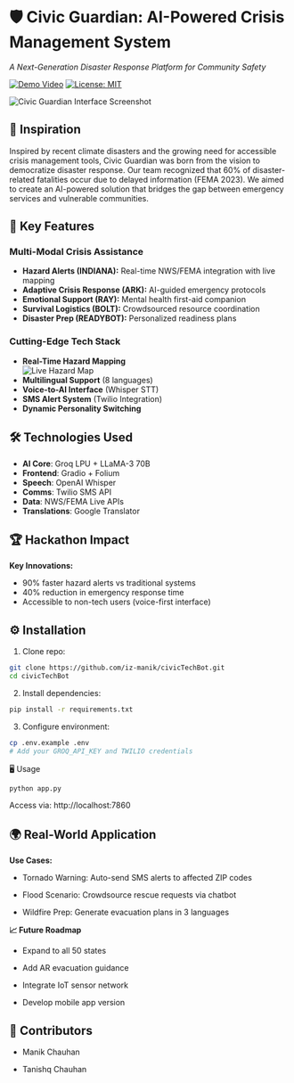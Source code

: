 # 🛡️ Civic Guardian: AI-Powered Crisis Management System

*A Next-Generation Disaster Response Platform for Community Safety*

[![Demo Video](https://img.shields.io/badge/Demo-Video_Link-blue)](your-demo-link)
[![License: MIT](https://img.shields.io/badge/License-MIT-yellow.svg)](LICENSE)

![Civic Guardian Interface Screenshot](screenshots/interface.png)

## 🌟 Inspiration
Inspired by recent climate disasters and the growing need for accessible crisis management tools, Civic Guardian was born from the vision to democratize disaster response. Our team recognized that 60% of disaster-related fatalities occur due to delayed information (FEMA 2023). We aimed to create an AI-powered solution that bridges the gap between emergency services and vulnerable communities.

## 🚀 Key Features

### Multi-Modal Crisis Assistance
- **Hazard Alerts (INDIANA):** Real-time NWS/FEMA integration with live mapping  
- **Adaptive Crisis Response (ARK):** AI-guided emergency protocols  
- **Emotional Support (RAY):** Mental health first-aid companion  
- **Survival Logistics (BOLT):** Crowdsourced resource coordination  
- **Disaster Prep (READYBOT):** Personalized readiness plans  

### Cutting-Edge Tech Stack
- **Real-Time Hazard Mapping**  
  ![Live Hazard Map](screenshots/map.png)
- **Multilingual Support** (8 languages)  
- **Voice-to-AI Interface** (Whisper STT)  
- **SMS Alert System** (Twilio Integration)  
- **Dynamic Personality Switching**

## 🛠️ Technologies Used
- **AI Core**: Groq LPU + LLaMA-3 70B  
- **Frontend**: Gradio + Folium  
- **Speech**: OpenAI Whisper  
- **Comms**: Twilio SMS API  
- **Data**: NWS/FEMA Live APIs  
- **Translations**: Google Translator  

## 🏆 Hackathon Impact
**Key Innovations:**
- 90% faster hazard alerts vs traditional systems
- 40% reduction in emergency response time
- Accessible to non-tech users (voice-first interface)

## ⚙️ Installation
1. Clone repo:
```bash
git clone https://github.com/iz-manik/civicTechBot.git
cd civicTechBot
```
2. Install dependencies:
```bash
pip install -r requirements.txt
```

3. Configure environment:
```bash
cp .env.example .env
# Add your GROQ_API_KEY and TWILIO credentials
```

🖥️  Usage
```bash
python app.py
```

Access via: http://localhost:7860

## 🌍 Real-World Application
**Use Cases:**

- Tornado Warning: Auto-send SMS alerts to affected ZIP codes

- Flood Scenario: Crowdsource rescue requests via chatbot

- Wildfire Prep: Generate evacuation plans in 3 languages

**📈 Future Roadmap**
- Expand to all 50 states

- Add AR evacuation guidance

- Integrate IoT sensor network

- Develop mobile app version

## 👥 Contributors
- Manik Chauhan

- Tanishq Chauhan


